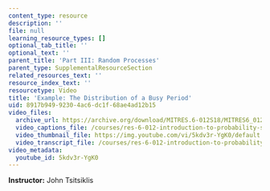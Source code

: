 ```yaml
---
content_type: resource
description: ''
file: null
learning_resource_types: []
optional_tab_title: ''
optional_text: ''
parent_title: 'Part III: Random Processes'
parent_type: SupplementalResourceSection
related_resources_text: ''
resource_index_text: ''
resourcetype: Video
title: 'Example: The Distribution of a Busy Period'
uid: 8917b949-9230-4ac6-dc1f-68ae4ad12b15
video_files:
  archive_url: https://archive.org/download/MITRES.6-012S18/MITRES6_012S18_L21-06_300k.mp4
  video_captions_file: /courses/res-6-012-introduction-to-probability-spring-2018/c7a882b4a48a5e739b81abd11f9893c2_5kdv3r-YgK0.vtt
  video_thumbnail_file: https://img.youtube.com/vi/5kdv3r-YgK0/default.jpg
  video_transcript_file: /courses/res-6-012-introduction-to-probability-spring-2018/766d14cd2799794a9fbd7406aab98611_5kdv3r-YgK0.pdf
video_metadata:
  youtube_id: 5kdv3r-YgK0
---
```


**Instructor:** John Tsitsiklis
